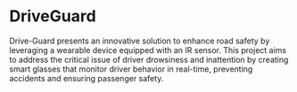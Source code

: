 # DriveGuard
Drive-Guard presents an innovative solution to  enhance road safety by leveraging a wearable device  equipped with an IR sensor. This project aims to  address the critical issue of driver drowsiness and  inattention by creating smart glasses that monitor  driver behavior in real-time, preventing accidents and  ensuring passenger safety.
